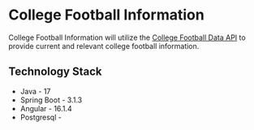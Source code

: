 # College Football Information

College Football Information will utilize the [College Football Data API](https://api.collegefootballdata.com/api/docs/?url=/api-docs.json#/)
to provide current and relevant college football information.

## Technology Stack

- Java - 17
- Spring Boot - 3.1.3
- Angular - 16.1.4
- Postgresql - 

